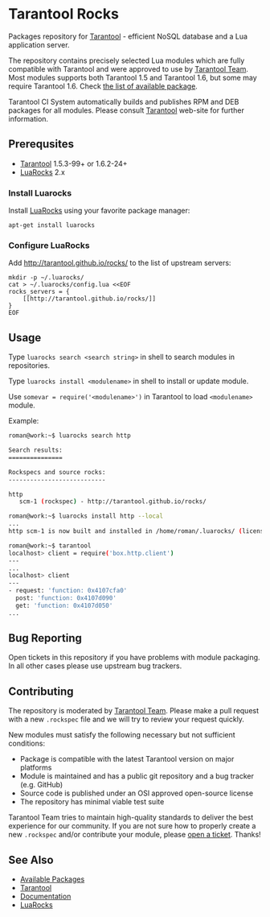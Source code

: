 Tarantool Rocks
===============

Packages repository for [Tarantool] - efficient NoSQL database and a Lua application server.

The repository contains precisely selected Lua modules which are fully compatible with Tarantool and were approved to use by [Tarantool Team][Tarantool]. Most modules supports both Tarantool 1.5 and Tarantool 1.6, but some may require Tarantool 1.6. Check [the list of available package][Available Packages].

Tarantool CI System automatically builds and publishes RPM and DEB packages for all modules. Please consult [Tarantool] web-site for further information. 

## Prerequsites

 * [Tarantool] 1.5.3-99+ or 1.6.2-24+
 * [LuaRocks] 2.x

### Install Luarocks

Install [LuaRocks] using your favorite package manager:

```
apt-get install luarocks
```

### Configure LuaRocks

Add http://tarantool.github.io/rocks/ to the list of upstream servers:

```shell
mkdir -p ~/.luarocks/
cat > ~/.luarocks/config.lua <<EOF
rocks_servers = {
    [[http://tarantool.github.io/rocks/]]
}
EOF
```

## Usage

Type `luarocks search <search string>` in shell to search modules in repositories.

Type `luarocks install <modulename>` in shell to install or update module. 

Use ```somevar = require('<modulename>')``` in Tarantool to load `<modulename>` module.

Example:

```bash
roman@work:~$ luarocks search http

Search results:
===============

Rockspecs and source rocks:
---------------------------

http
   scm-1 (rockspec) - http://tarantool.github.io/rocks/

roman@work:~$ luarocks install http --local
...
http scm-1 is now built and installed in /home/roman/.luarocks/ (license: BSD)

roman@work:~$ tarantool
localhost> client = require('box.http.client')
---
...
localhost> client
---
- request: 'function: 0x4107cfa0'
  post: 'function: 0x4107d090'
  get: 'function: 0x4107d050'
...
```

## Bug Reporting

Open tickets in this repository if you have problems with module packaging.
In all other cases please use upstream bug trackers.

## Contributing

The repository is moderated by [Tarantool Team][Tarantool]. Please make a pull request with a new ``.rockspec`` file and we will try to review your request quickly.

New modules must satisfy the following necessary but not sufficient conditions:

+ Package is compatible with the latest Tarantool version on major platforms
+ Module is maintained and has a public git repository and a bug tracker (e.g. GitHub)
+ Source code is published under an OSI approved open-source license
+ The repository has minimal viable test suite

Tarantool Team tries to maintain high-quality standards to deliver the best experience for our community. 
If you are not sure how to properly create a new `.rockspec` and/or contribute your module, please [open a ticket][Bug Tracker]. Thanks!

## See Also                                                                                                                                                                                                                                  

* [Available Packages]
* [Tarantool]
* [Documentation]                                                                                                                                                                                                                         
* [LuaRocks]                                                                                                                                                                                                                             

[Tarantool]: http://github.com/tarantool/tarantool
[LuaRocks]: http://github.com/keplerproject/luarocks
[Available Packages]: http://tarantool.github.io/rocks/
[Documentation]: https://github.com/tarantool/http/wiki
[Bug Tracker]: https://github.com/tarantool/rocks/issues


